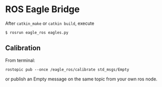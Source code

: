 # ROS Eagle Bridge

After `catkin_make` or `catkin build`, execute
```
$ rosrun eagle_ros eagles.py
```

## Calibration
From terminal:
```
rostopic pub --once /eagle_ros/calibrate std_msgs/Empty
```
or publish an Empty message on the same topic from your own ros node.
